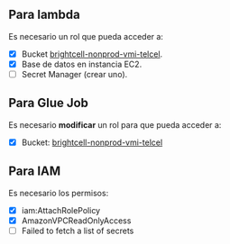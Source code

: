 ## Para lambda

Es necesario un rol que pueda acceder a:
- [x] Bucket [brightcell-nonprod-vmi-telcel](https://s3.console.aws.amazon.com/s3/buckets/brightcell-nonprod-vmi-telcel?region=us-east-1).
- [x] Base de datos en instancia EC2.
- [ ] Secret Manager (crear uno).

## Para Glue Job

Es necesario **modificar** un rol para que pueda acceder a:
- [x] Bucket: [brightcell-nonprod-vmi-telcel](https://s3.console.aws.amazon.com/s3/buckets/brightcell-nonprod-vmi-telcel?region=us-east-1)

## Para IAM

Es necesario los permisos:
- [x] iam:AttachRolePolicy
- [x] AmazonVPCReadOnlyAccess
- [ ] Failed to fetch a list of secrets
